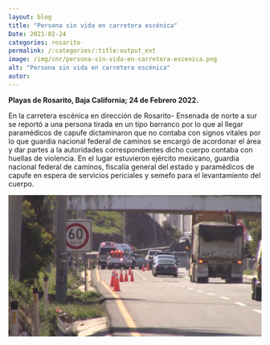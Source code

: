```yaml
---
layout: blog
title: "Persona sin vida en carretera escénica"
Date: 2021-02-24
categories: rosarito
permalink: /:categories/:title:output_ext
image: /img/cnr/persona-sin-vida-en-carretera-escenica.png
alt: "Persona sin vida en carretera escénica"
autor:
---
```


**Playas de Rosarito, Baja California; 24 de Febrero 2022.** 

En la carretera escénica en dirección de Rosarito- Ensenada de norte a sur se reportó a una persona tirada en un tipo barranco por lo que al llegar paramédicos de capufe dictaminaron que no contaba con signos vitales por lo que guardia nacional federal de caminos se encargó de acordonar el área y dar partes a la autoridades correspondientes dicho cuerpo contaba con huellas de violencia. En el lugar estuvieron ejército mexicano, guardia nacional federal de caminos, fiscalía general del estado y paramédicos de capufe en espera de servicios periciales y semefo para el levantamiento del cuerpo. 

<div id="carouselExampleSlidesOnly" class="carousel slide" data-ride="carousel">
  <div class="carousel-inner">
    <div class="carousel-item active">
       <img class="d-block w-100" src="/img/cnr/persona-sin-vida-en-carretera-escenica.png" loading="lazy"  alt="Persona sin vida en carretera escénica">
    </div>
  </div>
</div>